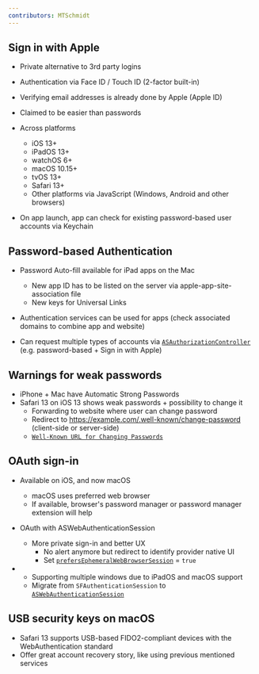 ```yaml
---
contributors: MTSchmidt
---
```


## Sign in with Apple

- Private alternative to 3rd party logins
- Authentication via Face ID / Touch ID (2-factor built-in)
- Verifying email addresses is already done by Apple (Apple ID)
- Claimed to be easier than passwords
- Across platforms
  - iOS 13+
  - iPadOS 13+
  - watchOS 6+
  - macOS 10.15+
  - tvOS 13+
  - Safari 13+
  - Other platforms via JavaScript (Windows, Android and other browsers)

- On app launch, app can check for existing password-based user accounts via Keychain

## Password-based Authentication

- Password Auto-fill available for iPad apps on the Mac
  - New app ID has to be listed on the server via apple-app-site-association file
  - New keys for Universal Links

- Authentication services can be used for apps (check associated domains to combine app and website)
- Can request multiple types of accounts via [`ASAuthorizationController`][ASAuthorizationController] (e.g. password-based + Sign in with Apple)

## Warnings for weak passwords

- iPhone + Mac have Automatic Strong Passwords
- Safari 13 on iOS 13 shows weak passwords + possibility to change it
  - Forwarding to website where user can change password
  - Redirect to https://example.com/.well-known/change-password (client-side or server-side)
  - [`Well-Known URL for Changing Passwords`][well-known-url]
  
## OAuth sign-in
  
- Available on iOS, and now macOS
  - macOS uses preferred web browser
  - If available, browser's password manager or password manager extension will help

- OAuth with ASWebAuthenticationSession
  - More private sign-in and better UX
    - No alert anymore but redirect to identify provider native UI
    - Set [`prefersEphemeralWebBrowserSession`][prefersEphemeralWebBrowserSession] = `true`

- 
  - Supporting multiple windows due to iPadOS and macOS support
  - Migrate from `SFAuthenticationSession` to [`ASWebAuthenticationSession`][ASWebAuthenticationSession]
  
## USB security keys on macOS

- Safari 13 supports USB-based FIDO2-compliant devices with the WebAuthentication standard
- Offer great account recovery story, like using previous mentioned services

[ASAuthorizationController]: https://developer.apple.com/documentation/authenticationservices/asauthorizationcontroller
[well-known-url]: https://wicg.github.io/change-password-url/
[prefersEphemeralWebBrowserSession]: https://developer.apple.com/documentation/authenticationservices/aswebauthenticationsession/3237231-prefersephemeralwebbrowsersessio
[ASWebAuthenticationSession]: https://developer.apple.com/documentation/authenticationservices/aswebauthenticationsession
